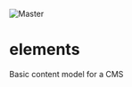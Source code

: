 ![Master](https://travis-ci.org/josetonyp/elements.svg?branch=master)
# elements
Basic content model for a CMS
